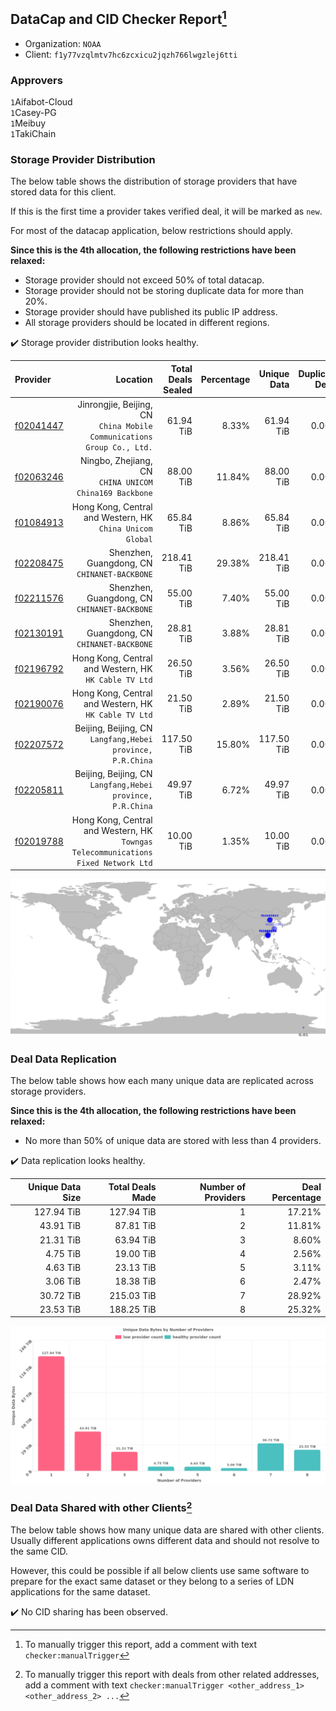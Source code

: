 ## DataCap and CID Checker Report[^1]
 - Organization: `NOAA`
 - Client: `f1y77vzqlmtv7hc6zcxicu2jqzh766lwgzlej6tti`
### Approvers
`1`Aifabot-Cloud<br/>`1`Casey-PG<br/>`1`Meibuy<br/>`1`TakiChain

### Storage Provider Distribution
The below table shows the distribution of storage providers that have stored data for this client.

If this is the first time a provider takes verified deal, it will be marked as `new`.

For most of the datacap application, below restrictions should apply.

**Since this is the 4th allocation, the following restrictions have been relaxed:**
 - Storage provider should not exceed 50% of total datacap.
 - Storage provider should not be storing duplicate data for more than 20%.
 - Storage provider should have published its public IP address.
 - All storage providers should be located in different regions.

✔️ Storage provider distribution looks healthy.

| Provider                                              |                                                                              Location | Total Deals Sealed | Percentage | Unique Data | Duplicate Deals |
| :---------------------------------------------------- | ------------------------------------------------------------------------------------: | -----------------: | ---------: | ----------: | --------------: |
| [f02041447](https://filfox.info/en/address/f02041447) |             Jinrongjie, Beijing, CN<br/>`China Mobile Communications Group Co., Ltd.` |          61.94 TiB |      8.33% |   61.94 TiB |           0.00% |
| [f02063246](https://filfox.info/en/address/f02063246) |                             Ningbo, Zhejiang, CN<br/>`CHINA UNICOM China169 Backbone` |          88.00 TiB |     11.84% |   88.00 TiB |           0.00% |
| [f01084913](https://filfox.info/en/address/f01084913) |                          Hong Kong, Central and Western, HK<br/>`China Unicom Global` |          65.84 TiB |      8.86% |   65.84 TiB |           0.00% |
| [f02208475](https://filfox.info/en/address/f02208475) |                                       Shenzhen, Guangdong, CN<br/>`CHINANET-BACKBONE` |         218.41 TiB |     29.38% |  218.41 TiB |           0.00% |
| [f02211576](https://filfox.info/en/address/f02211576) |                                       Shenzhen, Guangdong, CN<br/>`CHINANET-BACKBONE` |          55.00 TiB |      7.40% |   55.00 TiB |           0.00% |
| [f02130191](https://filfox.info/en/address/f02130191) |                                       Shenzhen, Guangdong, CN<br/>`CHINANET-BACKBONE` |          28.81 TiB |      3.88% |   28.81 TiB |           0.00% |
| [f02196792](https://filfox.info/en/address/f02196792) |                              Hong Kong, Central and Western, HK<br/>`HK Cable TV Ltd` |          26.50 TiB |      3.56% |   26.50 TiB |           0.00% |
| [f02190076](https://filfox.info/en/address/f02190076) |                              Hong Kong, Central and Western, HK<br/>`HK Cable TV Ltd` |          21.50 TiB |      2.89% |   21.50 TiB |           0.00% |
| [f02207572](https://filfox.info/en/address/f02207572) |                         Beijing, Beijing, CN<br/>`Langfang,Hebei province, P.R.China` |         117.50 TiB |     15.80% |  117.50 TiB |           0.00% |
| [f02205811](https://filfox.info/en/address/f02205811) |                         Beijing, Beijing, CN<br/>`Langfang,Hebei province, P.R.China` |          49.97 TiB |      6.72% |   49.97 TiB |           0.00% |
| [f02019788](https://filfox.info/en/address/f02019788) | Hong Kong, Central and Western, HK<br/>`Towngas Telecommunications Fixed Network Ltd` |          10.00 TiB |      1.35% |   10.00 TiB |           0.00% |

<img src="https://raw.githubusercontent.com/data-preservation-programs/filplus-checker-assets/main/filecoin-project/filecoin-plus-large-datasets/issues/2006/1690028008620.png"/>

### Deal Data Replication
The below table shows how each many unique data are replicated across storage providers.


**Since this is the 4th allocation, the following restrictions have been relaxed:**
- No more than 50% of unique data are stored with less than 4 providers.

✔️ Data replication looks healthy.

| Unique Data Size | Total Deals Made | Number of Providers | Deal Percentage |
| ---------------: | ---------------: | ------------------: | --------------: |
|       127.94 TiB |       127.94 TiB |                   1 |          17.21% |
|        43.91 TiB |        87.81 TiB |                   2 |          11.81% |
|        21.31 TiB |        63.94 TiB |                   3 |           8.60% |
|         4.75 TiB |        19.00 TiB |                   4 |           2.56% |
|         4.63 TiB |        23.13 TiB |                   5 |           3.11% |
|         3.06 TiB |        18.38 TiB |                   6 |           2.47% |
|        30.72 TiB |       215.03 TiB |                   7 |          28.92% |
|        23.53 TiB |       188.25 TiB |                   8 |          25.32% |

<img src="https://raw.githubusercontent.com/data-preservation-programs/filplus-checker-assets/main/filecoin-project/filecoin-plus-large-datasets/issues/2006/1690028009476.png"/>

### Deal Data Shared with other Clients[^3]
The below table shows how many unique data are shared with other clients.
Usually different applications owns different data and should not resolve to the same CID.

However, this could be possible if all below clients use same software to prepare for the exact same dataset or they belong to a series of LDN applications for the same dataset.

✔️ No CID sharing has been observed.

[^1]: To manually trigger this report, add a comment with text `checker:manualTrigger`

[^2]: Deals from those addresses are combined into this report as they are specified with `checker:manualTrigger`

[^3]: To manually trigger this report with deals from other related addresses, add a comment with text `checker:manualTrigger <other_address_1> <other_address_2> ...`
